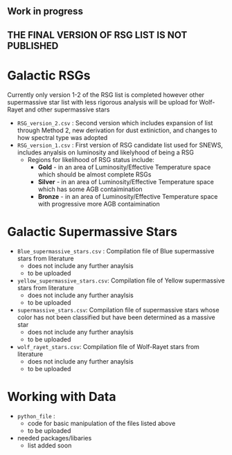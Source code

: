 ## **Work in progress**
## **THE FINAL VERSION OF RSG LIST IS NOT PUBLISHED**


# Galactic RSGs
Currently only version 1-2 of the RSG list is completed however other supermassive star list with less rigorous analysis will be upload for Wolf-Rayet and other supermassive stars

- `RSG_version_2.csv` : Second version which includes expansion of list through Method 2, new derivation for dust extiniction, and changes to how spectral type was adopted
- `RSG_version_1.csv` : First version of RSG candidate list used for SNEWS, includes anyalsis on luminosity and likelyhood of being a RSG
   - Regions for likelihood of RSG status include: 
      - **Gold** - in an area of Luminosity/Effective Temperature space which should be almost complete RSGs
      - **Silver** - in an area of Luminosity/Effective Temperature space which has some AGB contaimination
      - **Bronze** - in an area of Luminosity/Effective Temperature space with progressive more AGB contaimination


# Galactic Supermassive Stars

- `Blue_supermassive_stars.csv` : Compilation file of Blue supermassive stars from literature 
  - does not include any further anaylsis 
  - to be uploaded
- `yellow_supermassive_stars.csv`: Compilation file of Yellow supermassive stars from literature 
  - does not include any further anaylsis
  - to be uploaded
-  `supermassive_stars.csv`: Compilation file of supermassive stars whose color has not been classified but have been determined as a massive star 
   - does not include any further anaylsis
   - to be uploaded
- `wolf_rayet_stars.csv`: Compilation file of Wolf-Rayet stars from literature
  - does not include any further anaylsis
  - to be uploaded

# Working with Data
- `python_file` :
  - code for basic manipulation of the files listed above
  - to be uploaded
- needed packages/libaries  
   - list added soon


